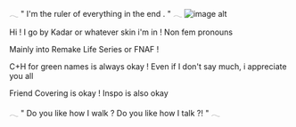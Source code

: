𓂃       " I'm the ruler of everything in the end . "       𓂃
![image alt](https://github.com/Kadarnis/kadarnis/blob/main/Untitled34_20250728214711.png?raw=true)

Hi ! I go by Kadar or whatever skin i'm in ! Non fem pronouns

Mainly into Remake Life Series or FNAF !

C+H for green names is always okay ! Even if I don't say much, i appreciate you all

Friend Covering is okay ! Inspo is also okay

𓂃       " Do you like how I walk ? Do you like how I talk ?! "       𓂃
